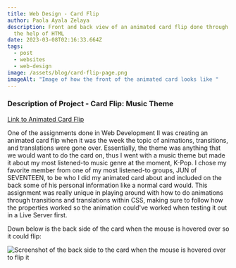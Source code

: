 ```yaml
---
title: Web Design - Card Flip
author: Paola Ayala Zelaya
description: Front and back view of an animated card flip done through CSS with
  the help of HTML
date: 2023-03-08T02:16:33.664Z
tags:
  - post
  - websites
  - web-design
image: /assets/blog/card-flip-page.png
imageAlt: "Image of how the front of the animated card looks like "
---
```

### D﻿escription of Project - Card Flip: Music Theme

[L﻿ink to Animated Card Flip](https://csscardflip-payalazelaya.netlify.app/)

O﻿ne of the assignments done in Web Development II was creating an animated card flip when it was the week the topic of animations, transitions, and translations were gone over. Essentially, the theme was anything that we would want to do the card on, thus I went with a music theme but made it about my most listened-to music genre at the moment, K-Pop. I chose my favorite member from one of my most listened-to groups, JUN of SEVENTEEN, to be who I did my animated card about and included on the back some of his personal information like a normal card would. This assignment was really unique in playing around with how to do animations through transitions and translations within CSS, making sure to follow how the properties worked so the animation could've worked when testing it out in a Live Server first.

D﻿own below is the back side of the card when the mouse is hovered over so it could flip:

![Screenshot of the back side to the card when the mouse is hovered over to flip it](/assets/blog/card-flip-back-page.png "Back side of the card when flipped over through mouse hover")